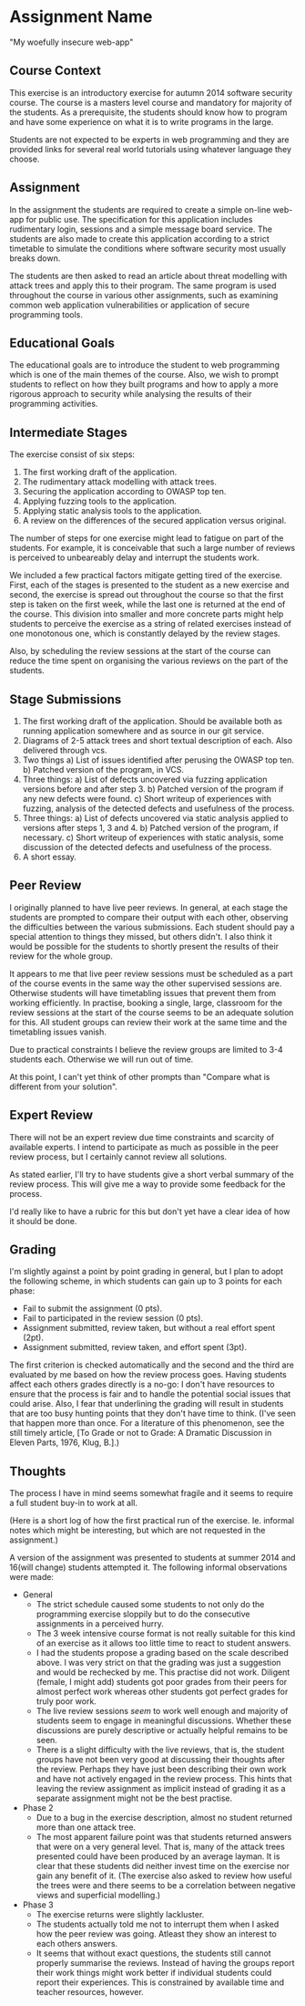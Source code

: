 # Assignment Name

"My woefully insecure web-app"

## Course Context

This exercise is an introductory exercise
for autumn 2014 software security course. The course is a
masters level course and mandatory for majority of the
students.  As a prerequisite, the students should know how
to program and have some experience on what it is to write
programs in the large.

Students are not expected to be experts in web programming
and they are provided links for several real world
tutorials using whatever language they choose.

## Assignment

In the assignment the students are required to create a
simple on-line web-app for public use. The specification
for this application includes rudimentary login, sessions
and a simple message board service. The students are
also made to create this application according to
a strict timetable to simulate the conditions where
software security most usually breaks down.

The students are then asked to read an article about
threat modelling with attack trees and apply this to their
program. The same program is used throughout the course in
various other assignments, such as examining common web
application vulnerabilities or application of secure
programming tools.

## Educational Goals

The educational goals are to introduce the student to web
programming which is one of the main themes of the course.
Also, we wish to prompt students to reflect on how they
built programs and how to apply a more rigorous approach
to security while analysing the results of their
programming activities.

## Intermediate Stages

The exercise consist of six steps:

1) The first working draft of the application.
2) The rudimentary attack modelling with attack trees.
3) Securing the application according to OWASP top ten.
4) Applying fuzzing tools to the application.
5) Applying static analysis tools to the application.
6) A review on the differences of the secured application
   versus original. 

The number of steps for one exercise might lead to fatigue on part of the
students. For example, it is conceivable that such a large number of reviews is
perceived to unbeareably delay and interrupt the students work. 

We included a few practical factors mitigate getting tired of the exercise.
First, each of the stages is presented to the student as a new exercise and
second, the exercise is spread out throughout the course so that the first step
is taken on the first week, while the last one is returned at the end of the
course. This division into smaller and more concrete parts might help students
to perceive the exercise as a string of related exercises instead of one
monotonous one, which is constantly delayed by the review stages.

Also, by scheduling the review sessions at the start of the course can reduce
the time spent on organising the various reviews on the part of the students.

## Stage Submissions

1) The first working draft of the application. Should
   be available both as running application somewhere and
   as source in our git service.
2) Diagrams of 2-5 attack trees and short textual
   description of each. Also delivered through vcs.
3) Two things
    a) List of issues identified after perusing the OWASP
       top ten.
    b) Patched version of the program, in VCS.
4) Three things:
    a) List of defects uncovered via fuzzing application
        versions before and after step 3.
    b) Patched version of the program if any new defects
       were found.
    c) Short writeup of experiences with fuzzing,
       analysis of the detected defects and usefulness
       of the process.
5) Three things:
    a) List of defects uncovered via static analysis 
       applied to versions after steps 1, 3 and 4.
    b) Patched version of the program, if necessary.
    c) Short writeup of experiences with static analysis,
       some discussion of the detected defects 
       and usefulness of the process.
6) A short essay. 


## Peer Review

I originally planned to have live peer reviews. In general,
at each stage the students are prompted to compare their
output with each other, observing the difficulties between
the various submissions. Each student should pay a special
attention to things they missed, but others didn't. I also
think it would be possible for the students to shortly 
present the results of their review for the whole group.

It appears to me that live peer review sessions must be scheduled as a part of
the course events in the same way the other supervised sessions are. Otherwise
students will have timetabling issues that prevent them from working
efficiently. In practise, booking a single, large, classroom for the review
sessions at the start of the course seems to be an adequate solution for this.
All student groups can review their work at the same time and the timetabling issues
vanish.

Due to practical constraints I believe the review groups
are limited to 3-4 students each. Otherwise we will run
out of time.

At this point, I can't yet think of other prompts than
"Compare what is different from your solution".

## Expert Review

There will not be an expert review due time constraints and scarcity of
available experts. I intend to participate as much as possible in the peer
review process, but I certainly cannot review all solutions.

As stated earlier, I'll try to have students give a short
verbal summary of the review process. This will give me a
way to provide some feedback for the process.

I'd really like to have a rubric for this but don't yet
have a clear idea of how it should be done.

## Grading

I'm slightly against a point by point grading in general,
but I plan to adopt the following scheme, in which
students can gain up to 3 points for each phase:

* Fail to submit the assignment (0 pts).
* Fail to participated in the review session (0 pts).
* Assignment submitted, review taken, but without
  a real effort spent (2pt).
* Assignment submitted, review taken, and effort
  spent (3pt).

The first criterion is checked automatically and the second
and the third are evaluated by me based on how the review
process goes. Having students affect each others grades
directly is a no-go: I don't have resources to ensure that
the process is fair and to handle the potential social
issues that could arise. Also, I fear that underlining the
grading will result in students that are too busy hunting
points that they don't have time to think.  (I've seen
that happen more than once. For a literature of this
phenomenon, see the still timely article, [To Grade or not
to Grade: A Dramatic Discussion in Eleven Parts, 1976,
Klug, B.].)

## Thoughts

The process I have in mind seems somewhat fragile and
it seems to require a full student buy-in to work at all. 

(Here is a short log of how the first practical run of the exercise. Ie.
informal notes which might be interesting, but which are not requested in the
assignment.)

A version of the assignment was presented to students at summer 2014
and 16(will change) students attempted it. The following informal
observations were made:

* General
     - The strict schedule caused some students to not only do the
       programming exercise sloppily but to do the consecutive assignments 
       in a perceived hurry. 
     - The 3 week intensive course format is not really suitable
       for this kind of an exercise as it allows too little time
       to react to student answers.
     - I had the students propose a grading based on the scale described
       above. I was very strict on that the grading was just a suggestion
       and would be rechecked by me. This practise did not work. Diligent
       (female, I might add) students got poor grades from their peers for
       almost perfect work whereas other students got perfect grades for 
       truly poor work.
     - The live review sessions *seem* to work well enough and majority of
       students seem to engage in meaningful discussions. Whether these discussions
       are purely descriptive or actually helpful remains to be seen.
     - There is a slight difficulty with the live reviews, that is, the student
       groups have not been very good at discussing their thoughts after the
       review. Perhaps they have just been describing their own work and have not
       actively engaged in the review process. This hints that leaving the review
       assignment as implicit instead of grading it as a separate assignment might
       not be the best practise.
* Phase 2
     - Due to a bug in the exercise description, almost no student returned
       more than one attack tree. 
     - The most apparent failure point was that students returned answers that
       were on a very general level. That is, many of the attack trees presented
       could have been produced by an average layman. It is clear that these students
       did neither invest time on the exercise nor gain any benefit of it. (The
       exercise also asked to review how useful the trees were and there seems to
       be a correlation between negative views and superficial modelling.)
* Phase 3
     - The exercise returns were slightly lackluster.
     - The students actually told me not to interrupt them when I asked
       how the peer review was going. Atleast they show an interest to each others
       answers. 
     - It seems that without exact questions, the students still cannot properly
       summarise the reviews. Instead of having the groups report their work things
       might work better if individual students could report their experiences. This
       is constrained by available time and teacher resources, however.
